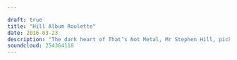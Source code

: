 ```yaml
---

draft: true
title: "Hill Album Roulette"
date: 2016-03-23
description: "The dark heart of That’s Not Metal, Mr Stephen Hill, picks a selection of albums at random for discussion with Beez to showcase the Premium specials available to our members at thatsnotmetal.net."
soundcloud: 254364118
---
```

